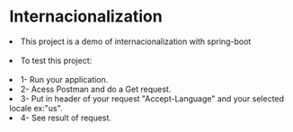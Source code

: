 # Internacionalization
<li>This project is a demo of internacionalization with spring-boot</li>
<br />
<li>To test this project:</li>
<br />
<li>1- Run your application.</li>
<li>2- Acess Postman and do a Get request.</li>
<li>3- Put in header of your request "Accept-Language" and your selected locale ex:"us".</li>
<li>4- See result of request.</li>
